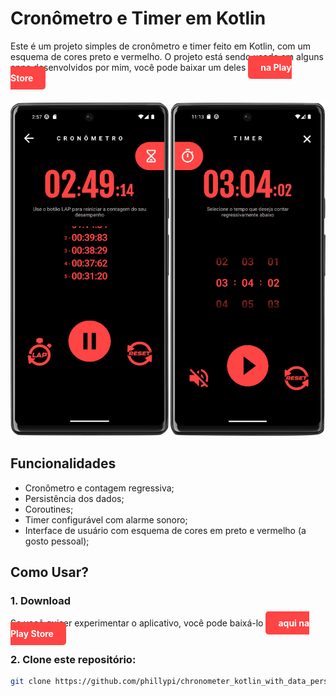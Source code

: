 # **Cronômetro e Timer em Kotlin**

Este é um projeto simples de cronômetro e timer feito em Kotlin, com um esquema de cores preto e vermelho.
O projeto está sendo usado em alguns apps desenvolvidos por mim, você pode baixar um deles <a href="https://play.google.com/store/apps/details?id=br.com.melhortreino" style="background-color: #ff4444; color: #ffffff; padding: 10px 20px; border-radius: 5px; text-decoration: none; font-weight: bold;">na Play Store</a>  
<br>
<div align="center">
  <img src="https://github.com/phillypi/chronometer_kotlin_with_data_persistence_and_coroutines/blob/master/app/src/main/res/drawable/chronometer%20in%20android%20kotlin.png?raw=true" alt="App em Funcionamento">  
</div>

## Funcionalidades

- Cronômetro e contagem regressiva;
- Persistência dos dados;
- Coroutines;
- Timer configurável com alarme sonoro;
- Interface de usuário com esquema de cores em preto e vermelho (a gosto pessoal);

## Como Usar?

### 1. Download
Se você quiser experimentar o aplicativo, você pode baixá-lo <a href="https://play.google.com/store/apps/details?id=br.com.melhortreino" style="background-color: #ff4444; color: #ffffff; padding: 10px 20px; border-radius: 5px; text-decoration: none; font-weight: bold;"> aqui na Play Store</a>

### 2. Clone este repositório:

```bash
git clone https://github.com/phillypi/chronometer_kotlin_with_data_persistence_and_coroutines
